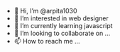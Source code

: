 - 👋 Hi, I’m @arpita1030
- 👀 I’m interested in web designer
- 🌱 I’m currently learning javascript
- 💞️ I’m looking to collaborate on ...
- 📫 How to reach me ...

<!---
arpita1030/arpita1030 is a ✨ special ✨ repository because its `README.md` (this file) appears on your GitHub profile.
You can click the Preview link to take a look at your changes.
--->
